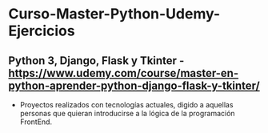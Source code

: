 # Curso-Master-Python-Udemy-Ejercicios
## Python 3, Django, Flask y Tkinter - https://www.udemy.com/course/master-en-python-aprender-python-django-flask-y-tkinter/

- Proyectos realizados con tecnologías actuales, digido a aquellas personas que quieran introducirse a la lógica de la programación FrontEnd.
